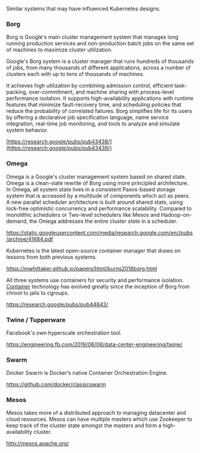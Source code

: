 Similar systems that may have influenced Kubernetes designs.

### Borg

Borg is Google's main cluster management system that manages long running production services and non-production batch jobs on the same set of machines to maximize cluster utilization. 

Google's Borg system is a cluster manager that runs hundreds of thousands of jobs, from many thousands of different applications, across a number of clusters each with up to tens of thousands of machines. 

It achieves high utilization by combining admission control, efficient task-packing, over-commitment, and machine sharing with process-level performance isolation. It supports high-availability applications with runtime features that minimize fault-recovery time, and scheduling policies that reduce the probability of correlated failures. Borg simplifies life for its users by offering a declarative job specification language, name service integration, real-time job monitoring, and tools to analyze and simulate system behavior.

[https://research.google/pubs/pub43438/](https://research.google/pubs/pub43438/)

### Omega

Omega is a Google's cluster management system based on shared state. Omega is a clean-slate rewrite of Borg using more principled architecture. In Omega, all system state lives in a consistent Paxos-based storage system that is accessed by a multitude of components which act as peers. A new parallel scheduler architecture is built around shared state, using lock-free optimistic concurrency and performance scalability.   Compared to monolithic schedulers or Two-level schedulers like Mesos and Hadoop-on-demand, the Omega addresses the entire cluster state in a scheduler.

https://static.googleusercontent.com/media/research.google.com/en//pubs/archive/41684.pdf

Kubernetes is the latest open-source container manager that draws on lessons from both previous systems.   





https://mwhittaker.github.io/papers/html/burns2016borg.html

All three systems use containers for security and performance isolation. [Container](Containers) technology has evolved greatly since the inception of Borg from chroot to jails to cgroups. 

https://research.google/pubs/pub44843/

### Twine / Tupperware

Facebook's own hyperscale orchestration tool.

https://engineering.fb.com/2019/06/06/data-center-engineering/twine/

### Swarm
Docker Swarm is Docker’s native Container Orchestration Engine. 

https://github.com/docker/classicswarm

### Mesos

Mesos takes more of a distributed approach to managing datacenter and cloud resources. Mesos can have multiple masters which use Zookeeper to keep track of the cluster state amongst the masters and form a high-availability cluster.

http://mesos.apache.org/